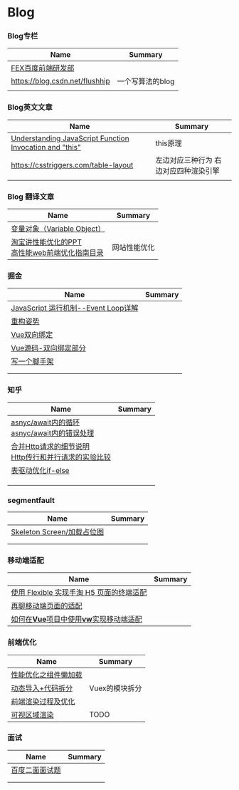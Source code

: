 # Blog

### Blog专栏

| Name                                       | Summary          |
| ------------------------------------------ | ---------------- |
| [FEX百度前端研发部](http://fex.baidu.com/) |                  |
| https://blog.csdn.net/flushhip             | 一个写算法的blog |
|                                            |                  |

### Blog英文文章

| Name                                     | Summary             |
| ---------------------------------------- | ------------------- |
| [Understanding JavaScript Function Invocation and "this"](http://yehudakatz.com/2011/08/11/understanding-javascript-function-invocation-and-this/) | this原理              |
| https://csstriggers.com/table-layout     | 左边对应三种行为 右边对应四种渲染引擎 |
|                                          |                     |

### Blog 翻译文章

| Name                                                         | Summary      |
| ------------------------------------------------------------ | ------------ |
| [变量对象（Variable Object）](http://www.cnblogs.com/TomXu/archive/2012/01/16/2309728.html) |              |
| [淘宝讲性能优化的PPT](https://www.slideshare.net/leneli/after-yahoo-34-rules-5088505)<br>[高性能web前端优化指南目录](http://jo2.org/webpage-speedy-optimize/) | 网站性能优化 |

### 掘金

| Name                                                         | Summary |
| ------------------------------------------------------------ | ------- |
| [JavaScript 运行机制--Event Loop详解](https://juejin.im/post/5aab2d896fb9a028b86dc2fd) |         |
| [重构姿势](https://juejin.im/post/5adc8e18518825672b0352a8)  |         |
| [Vue双向绑定](https://juejin.im/post/5adf0085518825673123da9a) |         |
| [Vue源码-双向绑定部分](https://juejin.im/post/5adff30f518825672d33d596) |         |
| [写一个脚手架](<https://juejin.im/post/5aa4fe25518825557918473a>) |         |
|                                                              |         |
|                                                              |         |

### 知乎

| Name                                                         | Summary |
| ------------------------------------------------------------ | ------- |
| [asnyc/await内的循环](https://zhuanlan.zhihu.com/p/31000936)<br />[asnyc/await内的错误处理](https://www.zhihu.com/question/53692706/answer/297578995) |         |
| [合并Http请求的细节说明](<https://www.zhihu.com/question/34401250>)<br />[Http传行和并行请求的实验比较](<https://juejin.im/post/5b166d1ee51d4506d5366982>) |         |
| [表驱动优化if-else](https://www.zhihu.com/question/37943171/answer/119525120) |         |
|                                                              |         |
|                                                              |         |
|                                                              |         |

### segmentfault

| Name                                                         | Summary |
| ------------------------------------------------------------ | ------- |
| [Skeleton Screen/加载占位图](<http://dobit.top/archives/Skeleton+Screen+Loading%E5%87%A0%E7%A7%8D%E5%AE%9E%E7%8E%B0%E6%96%B9%E5%BC%8F.html>) |         |
|                                                              |         |
|                                                              |         |

### 移动端适配

| Name                                                         | Summary |
| ------------------------------------------------------------ | ------- |
| [使用 Flexible 实现手淘 H5 页面的终端适配](https://juejin.im/entry/56a879a4c24aa8005448b8c4) |         |
| [再聊移动端页面的适配](https://juejin.im/entry/5a9d07ee6fb9a028c149f55b) |         |
| [如何在**Vue**项目中使用**vw**实现移动端适配](https://juejin.im/entry/5aa09c3351882555602077ca) |         |

### 前端优化

| Name                                                         | Summary        |
| ------------------------------------------------------------ | -------------- |
| [性能优化之组件懒加载](https://juejin.im/post/59bf501ff265da06602971b9) |                |
| [动态导入+代码拆分](https://www.infoq.cn/article/9ihyy7HW00ij8suTh*zN) | Vuex的模块拆分 |
| [前端渲染过程及优化](https://zhuanlan.zhihu.com/p/69448670)  |                |
| [可视区域渲染]()                                             | TODO           |

### 面试

| Name                                                         | Summary |
| ------------------------------------------------------------ | ------- |
| [百度二面面试题](https://imcuttle.github.io/baidu-fe-interview-2) |         |
|                                                              |         |
|                                                              |         |

